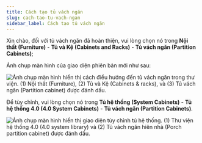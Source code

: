 ```yaml
---
title: Cách tạo tủ vách ngăn
slug: cach-tao-tu-vach-ngan
sidebar_label: Cách tạo tủ vách ngăn
---
```


Xin chào, đối với tủ vách ngăn đã hoàn thiện, vui lòng chọn nó trong **Nội thất (Furniture)** - **Tủ và Kệ (Cabinets and Racks)** - **Tủ vách ngăn (Partition Cabinets)**;

Ảnh chụp màn hình của giao diện phiên bản mới như sau:

![Ảnh chụp màn hình hiển thị cách điều hướng đến tủ vách ngăn trong thư viện. (1) Nội thất (Furniture), (2) Tủ và Kệ (Cabinets & racks), và (3) Tủ vách ngăn (Partition cabinet) được đánh dấu.](https://storage.googleapis.com/jegavn_kb/images/3166cf19-a7cc-4336-aecb-bd9fff42e938.png)

Để tùy chỉnh, vui lòng chọn nó trong **Tủ hệ thống (System Cabinets)** - **Tủ hệ thống 4.0 (4.0 System Cabinets)** - **Tủ vách ngăn (Partition Cabinets)**.

![Ảnh chụp màn hình hiển thị giao diện tùy chỉnh tủ hệ thống. (1) Thư viện hệ thống 4.0 (4.0 system library) và (2) Tủ vách ngăn hiên nhà (Porch partition cabinet) được đánh dấu.](https://storage.googleapis.com/jegavn_kb/images/5034b25b-ee08-4eae-8c12-8c68ea7974ef.png)